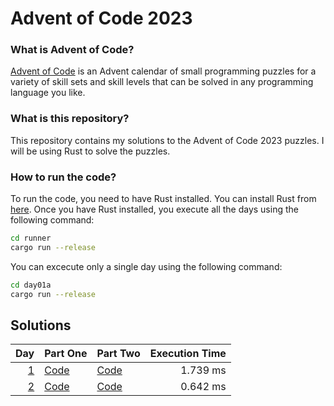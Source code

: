 # Advent of Code 2023

### What is Advent of Code?
[Advent of Code](https://adventofcode.com/) is an Advent calendar of small programming puzzles for a variety of skill sets and skill levels that can be solved in any programming language you like.

### What is this repository?
This repository contains my solutions to the Advent of Code 2023 puzzles. I will be using Rust to solve the puzzles.

### How to run the code?
To run the code, you need to have Rust installed. You can install Rust from [here](https://www.rust-lang.org/tools/install). Once you have Rust installed, you execute all the days using the following command:

```bash
cd runner
cargo run --release
```

You can excecute only a single day using the following command:

```bash 
cd day01a
cargo run --release
```

## Solutions

| Day                                        | Part One                   | Part Two                   | Execution Time |
| -----------------------------------------: | -------------------------- | -------------------------- | -------------: |
| [1](https://adventofcode.com/2023/day/1)   | [Code](day01a/src/main.rs) | [Code](day01b/src/main.rs) | 1.739 ms       |
| [2](https://adventofcode.com/2023/day/2)   | [Code](day02a/src/main.rs) | [Code](day02b/src/main.rs) | 0.642 ms       |